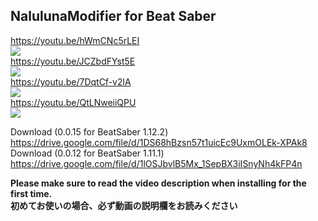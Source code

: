 ## NalulunaModifier for Beat Saber

https://youtu.be/hWmCNc5rLEI  
[![](https://img.youtube.com/vi/hWmCNc5rLEI/0.jpg)](https://www.youtube.com/watch?v=hWmCNc5rLEI)  
https://youtu.be/JCZbdFYst5E  
[![](https://img.youtube.com/vi/JCZbdFYst5E/0.jpg)](https://www.youtube.com/watch?v=JCZbdFYst5E)  
https://youtu.be/7DqtCf-v2lA  
[![](https://img.youtube.com/vi/7DqtCf-v2lA/0.jpg)](https://www.youtube.com/watch?v=7DqtCf-v2lA)  
https://youtu.be/QtLNweiiQPU  
[![](https://img.youtube.com/vi/QtLNweiiQPU/0.jpg)](https://www.youtube.com/watch?v=QtLNweiiQPU)  
  
Download (0.0.15 for BeatSaber 1.12.2) https://drive.google.com/file/d/1DS68hBzsn57t1uicEc9UxmOLEk-XPAk8  
Download (0.0.12 for BeatSaber 1.11.1) https://drive.google.com/file/d/1lOSJbvlB5Mx_1SepBX3iISnyNh4kFP4n  

**Please make sure to read the video description when installing for the first time.**  
**初めてお使いの場合、必ず動画の説明欄をお読みください**

